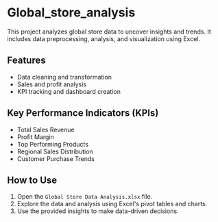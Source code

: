 # Global_store_analysis
This project analyzes global store data to uncover insights and trends. It includes data preprocessing, analysis, and visualization using Excel.

## Features
- Data cleaning and transformation
- Sales and profit analysis
- KPI tracking and dashboard creation

## Key Performance Indicators (KPIs)
- Total Sales Revenue
- Profit Margin
- Top Performing Products
- Regional Sales Distribution
- Customer Purchase Trends

## How to Use
1. Open the `Global Store Data Analysis.xlsx` file.
2. Explore the data and analysis using Excel's pivot tables and charts.
3. Use the provided insights to make data-driven decisions.
